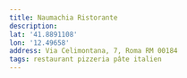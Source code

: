 ```yaml
---
title: Naumachia Ristorante
description: 
lat: '41.8891108'
lon: '12.49658'
address: Via Celimontana, 7, Roma RM 00184
tags: restaurant pizzeria pâte italien
---
```


